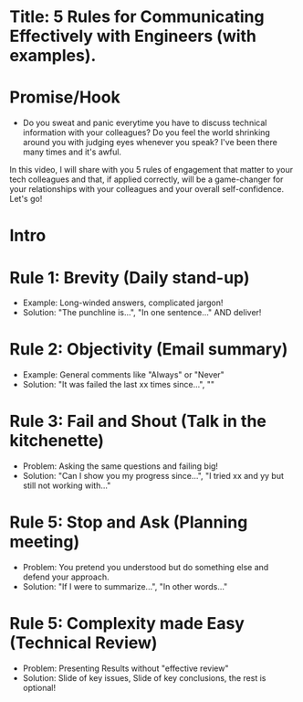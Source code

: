 # Title: 5 Rules for Communicating Effectively with Engineers (with examples).  

# Promise/Hook
- Do you sweat and panic everytime you have to discuss technical information with your colleagues? Do you feel the world shrinking around you with judging eyes whenever you speak? I've been there many times and it's awful.

In this video, I will share with you 5 rules of engagement that matter to your tech colleagues and that, if applied correctly, will be a game-changer for your relationships with your colleagues and your overall self-confidence. Let's go!

# Intro


# Rule 1: Brevity (Daily stand-up)
- Example: Long-winded answers, complicated jargon!
- Solution: "The punchline is...", "In one sentence..." AND deliver!

# Rule 2: Objectivity (Email summary)
- Example: General comments like "Always" or "Never" 
- Solution: "It was failed the last xx times since...", ""

# Rule 3: Fail and Shout (Talk in the kitchenette)
- Problem: Asking the same questions and failing big!
- Solution: "Can I show you my progress since...", "I tried xx and yy but still not working with..."

# Rule 5: Stop and Ask (Planning meeting)
- Problem: You pretend you understood but do something else and defend your approach. 
- Solution: "If I were to summarize...", "In other words..."

# Rule 5: Complexity made Easy (Technical Review)
- Problem: Presenting Results without "effective review"
- Solution: Slide of key issues, Slide of key conclusions, the rest is optional!
